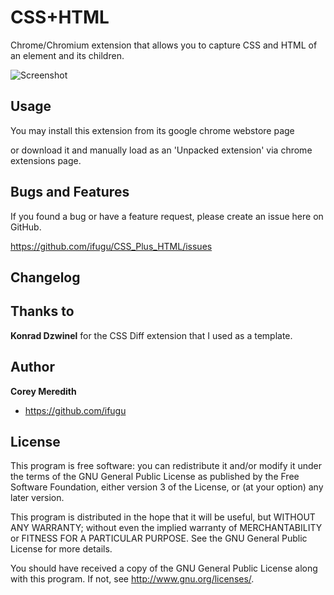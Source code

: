CSS+HTML
======================

Chrome/Chromium extension that allows you to capture CSS and HTML of an element and its children.

![Screenshot](https://github.com/ifugu/CSS_Plus_HTML/blob/master/img/screenshot.png?raw=true)

Usage
-----

You may install this extension from its google chrome webstore page


or download it and manually load as an 'Unpacked extension' via chrome extensions page.


Bugs and Features
-----------------

If you found a bug or have a feature request, please create an issue here on GitHub.

https://github.com/ifugu/CSS_Plus_HTML/issues

Changelog
---------



Thanks to
------

**Konrad Dzwinel** for the CSS Diff extension that I used as a template.

Author
------

**Corey Meredith**

+ https://github.com/ifugu

License
-------

This program is free software: you can redistribute it and/or modify
it under the terms of the GNU General Public License as published by
the Free Software Foundation, either version 3 of the License, or
(at your option) any later version.

This program is distributed in the hope that it will be useful,
but WITHOUT ANY WARRANTY; without even the implied warranty of
MERCHANTABILITY or FITNESS FOR A PARTICULAR PURPOSE.  See the
GNU General Public License for more details.

You should have received a copy of the GNU General Public License
along with this program.  If not, see <http://www.gnu.org/licenses/>.